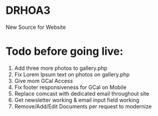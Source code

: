 # DRHOA3
New Source for Website

# Todo before going live:
1. Add three more photos to gallery.php
2. Fix Lorem Ipsum text on photos on gallery.php
3. Give mom GCal Access
4. Fix footer responsiveness for GCal on Mobile
5. Replace comcast with dedicated email throughout site
6. Get newsletter working & email input field working
7. Remove/Add/Edit Documents per request to modernize
